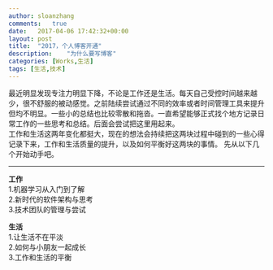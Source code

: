 ```yaml
---
author:	sloanzhang
comments:	true
date:	2017-04-06 17:42:32+00:00
layout:	post
title:	"2017，个人博客开通"
description:	"为什么要写博客"
categories: [Works,生活]
tags: [生活,技术]
---
```

最近明显发现专注力明显下降，不论是工作还是生活。每天自己受控时间越来越少，很不舒服的被动感觉。之前陆续尝试通过不同的效率或者时间管理工具来提升但均不明显。一些小的总结也比较零散和拖沓。一直希望能够正式找个地方记录日常工作的一些思考和总结。后面会尝试把这里用起来。  
工作和生活这两年变化都挺大，现在的想法会持续把这两块过程中碰到的一些心得记录下来，工作和生活质量的提升，以及如何平衡好这两块的事情。
先从以下几个开始动手吧。
- - -
**工作**  
1.机器学习从入门到了解  
2.新时代的软件架构与思考  
3.技术团队的管理与尝试  

**生活**  
1.让生活不在平淡  
2.如何与小朋友一起成长  
3.工作和生活的平衡  

